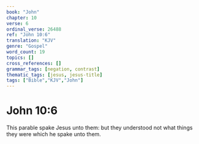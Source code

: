 ```yaml
---
book: "John"
chapter: 10
verse: 6
ordinal_verse: 26488
ref: "John 10:6"
translation: "KJV"
genre: "Gospel"
word_count: 19
topics: []
cross_references: []
grammar_tags: [negation, contrast]
thematic_tags: [jesus, jesus-title]
tags: ["Bible","KJV","John"]
---
```


# John 10:6

This parable spake Jesus unto them: but they understood not what things they were which he spake unto them.
